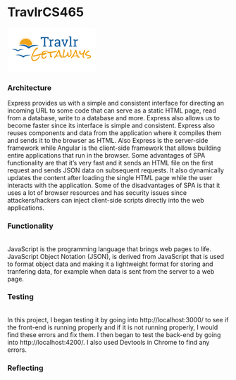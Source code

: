 # TravlrCS465
![Alt text](images/logo.png)

<h3>Architecture</h3>
Express provides us with a simple and consistent interface for directing an incoming URL to some code that can serve as a static HTML page, read from a database, write to a database and more. Express also allows us to become faster since its interface is simple and consistent. Express also reuses components and data from the application where it compiles them and sends it to the browser as HTML. Also Express is the server-side framework while Angular is the client-side framework that allows building entire applications that run in the browser. Some advantages of SPA functionality are that it’s very fast and it sends an HTML file on the first request and sends JSON data on subsequent requests. It also dynamically updates the content after loading the single HTML page while the user interacts with the application. Some of the disadvantages of SPA is that it uses a lot of browser resources and has security issues since attackers/hackers can inject client-side scripts directly into the web applications. 
<br>
<h3>Functionality</h3>
<br> 
JavaScript is the programming language that brings web pages to life. JavaScript Object Notation (JSON), is derived from JavaScript that is used to format object data and making it a lightweight format for storing and tranfering data, for example when data is sent from the server to a web page.  

<h3>Testing</h3>
<br>
In this project, I began testing it by going into http://localhost:3000/ to see if the front-end is running properly and if it is not running properly, I would find these errors and fix them. I then began to test the back-end by going into http://localhost:4200/. I also used Devtools in Chrome to find any errors. 
<h3>Reflecting</h3>
